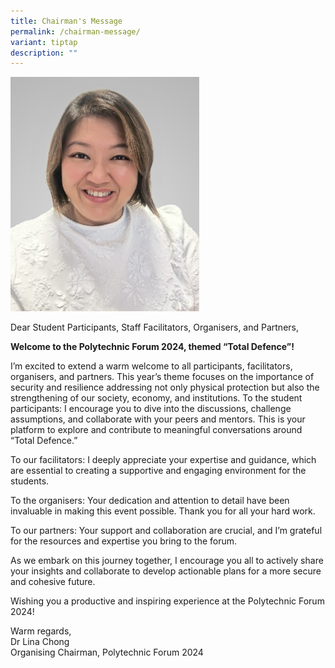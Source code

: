 ```yaml
---
title: Chairman's Message
permalink: /chairman-message/
variant: tiptap
description: ""
---
```

<p></p>
<p></p>
<div class="isomer-image-wrapper">
<img style="width: 60%;" height="auto" width="100%" alt="" src="/images/PF 2024/About PF 2024/chairman_lina.jpg">
</div>
<p>Dear Student Participants, Staff Facilitators, Organisers, and Partners,</p>
<p></p>
<p><strong>Welcome to the Polytechnic Forum 2024, themed “Total Defence”!<br></strong>
</p>
<p>I’m excited to extend a warm welcome to all participants, facilitators,
organisers, and partners. This year’s theme focuses on the importance of
security and resilience addressing not only physical protection but also
the strengthening of our society, economy, and institutions. To the student
participants: I encourage you to dive into the discussions, challenge assumptions,
and collaborate with your peers and mentors. This is your platform to explore
and contribute to meaningful conversations around “Total Defence.”</p>
<p></p>
<p>To our facilitators: I deeply appreciate your expertise and guidance,
which are essential to creating a supportive and engaging environment for
the students.</p>
<p></p>
<p>To the organisers: Your dedication and attention to detail have been invaluable
in making this event possible. Thank you for all your hard work.</p>
<p></p>
<p>To our partners: Your support and collaboration are crucial, and I’m grateful
for the resources and expertise you bring to the forum.</p>
<p></p>
<p>As we embark on this journey together, I encourage you all to actively
share your insights and collaborate to develop actionable plans for a more
secure and cohesive future.</p>
<p></p>
<p>Wishing you a productive and inspiring experience at the Polytechnic Forum
2024!</p>
<p></p>
<p>Warm regards,
<br>Dr Lina Chong
<br>Organising Chairman, Polytechnic Forum 2024</p>